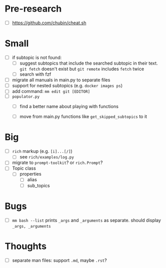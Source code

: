 # Pre-research
- [ ] https://github.com/chubin/cheat.sh

# Small

- [ ] if subtopic is not found:
  - [ ] suggest subtopics that include the searched subtopic in their text. `git fetch` doesn't exist but `git remote` includes `fetch` twice
  - [ ] search with fzf
- [ ] migrate all manuals in main.py to separate files
- [ ] support for nested subtopics (e.g. `docker images ps`)
- [ ] add command: `mm edit git [EDITOR]`
- [ ] `populator.py`
  - [ ] find a better name about playing with functions
  - [ ] move from main.py functions like `get_skipped_subtopics` to it
  

# Big

- [ ] `rich` markup (e.g. `[i]...[/]`)
  - [ ] see `rich/examples/log.py`
- [ ] migrate to `prompt-toolkit`? or `rich.Prompt`?
- [ ] Topic class
  - [ ] properties
    - [ ] alias
    - [ ] sub_topics
  
# Bugs
- [ ] `mm bash --list` prints `_args` and `_arguments` as separate. should display `_args, _arguments`

# Thoughts
- [ ] separate man files: support `.md`, maybe `.rst`?